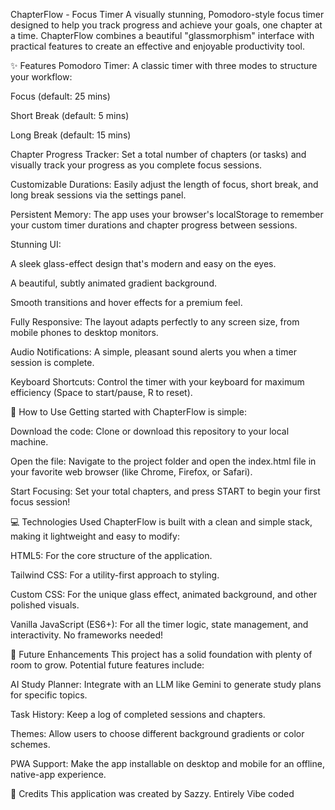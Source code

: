 ChapterFlow - Focus Timer
A visually stunning, Pomodoro-style focus timer designed to help you track progress and achieve your goals, one chapter at a time. ChapterFlow combines a beautiful "glassmorphism" interface with practical features to create an effective and enjoyable productivity tool.

✨ Features
Pomodoro Timer: A classic timer with three modes to structure your workflow:

Focus (default: 25 mins)

Short Break (default: 5 mins)

Long Break (default: 15 mins)

Chapter Progress Tracker: Set a total number of chapters (or tasks) and visually track your progress as you complete focus sessions.

Customizable Durations: Easily adjust the length of focus, short break, and long break sessions via the settings panel.

Persistent Memory: The app uses your browser's localStorage to remember your custom timer durations and chapter progress between sessions.

Stunning UI:

A sleek glass-effect design that's modern and easy on the eyes.

A beautiful, subtly animated gradient background.

Smooth transitions and hover effects for a premium feel.

Fully Responsive: The layout adapts perfectly to any screen size, from mobile phones to desktop monitors.

Audio Notifications: A simple, pleasant sound alerts you when a timer session is complete.

Keyboard Shortcuts: Control the timer with your keyboard for maximum efficiency (Space to start/pause, R to reset).

🚀 How to Use
Getting started with ChapterFlow is simple:

Download the code: Clone or download this repository to your local machine.

Open the file: Navigate to the project folder and open the index.html file in your favorite web browser (like Chrome, Firefox, or Safari).

Start Focusing: Set your total chapters, and press START to begin your first focus session!

💻 Technologies Used
ChapterFlow is built with a clean and simple stack, making it lightweight and easy to modify:

HTML5: For the core structure of the application.

Tailwind CSS: For a utility-first approach to styling.

Custom CSS: For the unique glass effect, animated background, and other polished visuals.

Vanilla JavaScript (ES6+): For all the timer logic, state management, and interactivity. No frameworks needed!

🔮 Future Enhancements
This project has a solid foundation with plenty of room to grow. Potential future features include:

AI Study Planner: Integrate with an LLM like Gemini to generate study plans for specific topics.

Task History: Keep a log of completed sessions and chapters.

Themes: Allow users to choose different background gradients or color schemes.

PWA Support: Make the app installable on desktop and mobile for an offline, native-app experience.

👤 Credits
This application was created by Sazzy. Entirely Vibe coded

